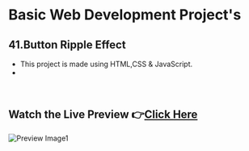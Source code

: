 # Basic Web Development Project's

## 41.Button Ripple Effect


- This project is made using HTML,CSS & JavaScript.
- 

<br>

## Watch the Live Preview 👉[Click Here](https://sorcererchiragsingh.github.io/Web-Development-Projects/41-Button%20Ripple%20Effect)
![Preview Image1](https://github.com/sorcererchiragsingh/Web-Development-Projects/blob/main/41-Button%20Ripple%20Effect/Images/preview1.png)


<br><br>
